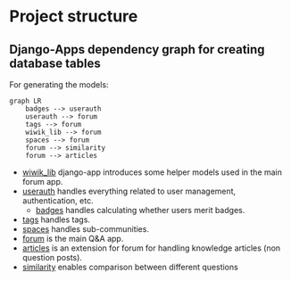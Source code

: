 # Project structure

## Django-Apps dependency graph for creating database tables

For generating the models:

```mermaid
graph LR
    badges --> userauth
    userauth --> forum
    tags --> forum
    wiwik_lib --> forum
    spaces --> forum
    forum --> similarity
    forum --> articles
```

- [wiwik_lib](wiwik_lib.md) django-app introduces some helper models used in the main forum app.
- [userauth](userauth.md) handles everything related to user management, authentication, etc.
  - [badges](badges.md) handles calculating whether users merit badges.
- [tags](tags.md) handles tags.
- [spaces](spaces.md) handles sub-communities.
- [forum](forum.md) is the main Q&A app.
- [articles](articles.md) is an extension for forum for handling knowledge articles (non question posts).
- [similarity](similarity.md) enables comparison between different questions

